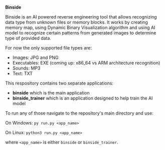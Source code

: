 **Binside**

Binside is an AI powered reverse engineering tool that allows recognizing data type from unknown files or memory blocks. It works by creating memory map, using Dynamic Binary Visualization algorithm and using AI model to recognize certain patterns from generated images to determine type of provided data.

For now the only supported file types are:

* Images: JPG and PNG
* Executables: EXE (coming up: x86_64 vs ARM architecture recognition)
* Sounds: MP3
* Text: TXT

This respository contains two separate applications:

* **binside** which is the main application
* **binside_trainer** which is an application designed to help train the AI model

To run any of those navigate to the repository's main directory and use:

On Windows: `py run.py <app_name>`

On Linux: `python3 run.py <app_name>`

where `<app_name>` is either `binside` or `binside_trainer`.
